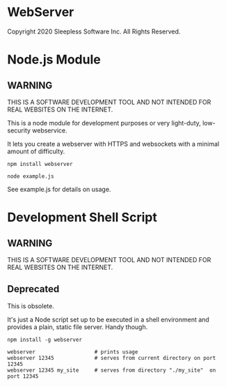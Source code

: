 
# WebServer

Copyright 2020 Sleepless Software Inc.  All Rights Reserved.


# Node.js Module

## WARNING

THIS IS A SOFTWARE DEVELOPMENT TOOL AND NOT INTENDED FOR REAL WEBSITES ON THE INTERNET.

This is a node module for development purposes or very light-duty, low-security webservice.

It lets you create a webserver with HTTPS and websockets with a minimal amount of difficulty.

	npm install webserver

	node example.js

See example.js for details on usage.

	
# Development Shell Script

## WARNING

THIS IS A SOFTWARE DEVELOPMENT TOOL AND NOT INTENDED FOR REAL WEBSITES ON THE INTERNET.

## Deprecated

This is obsolete.

It's just a Node script set up to be executed in a shell environment and provides
a plain, static file server.  Handy though.

	npm install -g webserver

	webserver 					# prints usage
	webserver 12345				# serves from current directory on port 12345
	webserver 12345 my_site		# serves from directory "./my_site"  on port 12345


